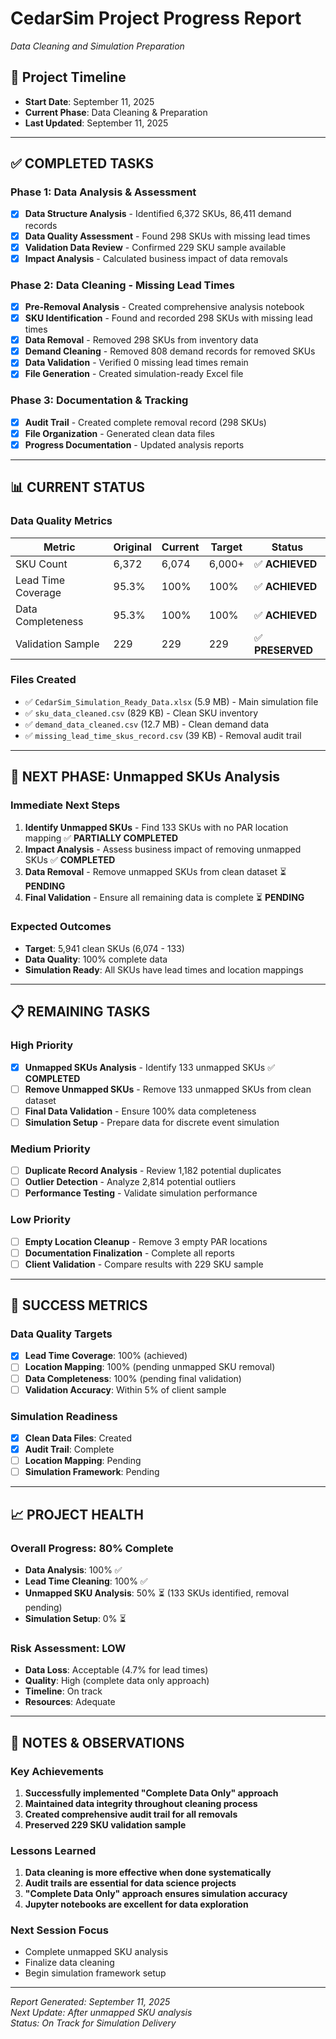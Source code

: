 # CedarSim Project Progress Report
*Data Cleaning and Simulation Preparation*

## 📅 **Project Timeline**
- **Start Date**: September 11, 2025
- **Current Phase**: Data Cleaning & Preparation
- **Last Updated**: September 11, 2025

---

## ✅ **COMPLETED TASKS**

### **Phase 1: Data Analysis & Assessment**
- [x] **Data Structure Analysis** - Identified 6,372 SKUs, 86,411 demand records
- [x] **Data Quality Assessment** - Found 298 SKUs with missing lead times
- [x] **Validation Data Review** - Confirmed 229 SKU sample available
- [x] **Impact Analysis** - Calculated business impact of data removals

### **Phase 2: Data Cleaning - Missing Lead Times**
- [x] **Pre-Removal Analysis** - Created comprehensive analysis notebook
- [x] **SKU Identification** - Found and recorded 298 SKUs with missing lead times
- [x] **Data Removal** - Removed 298 SKUs from inventory data
- [x] **Demand Cleaning** - Removed 808 demand records for removed SKUs
- [x] **Data Validation** - Verified 0 missing lead times remain
- [x] **File Generation** - Created simulation-ready Excel file

### **Phase 3: Documentation & Tracking**
- [x] **Audit Trail** - Created complete removal record (298 SKUs)
- [x] **File Organization** - Generated clean data files
- [x] **Progress Documentation** - Updated analysis reports

---

## 📊 **CURRENT STATUS**

### **Data Quality Metrics**
| **Metric** | **Original** | **Current** | **Target** | **Status** |
|------------|-------------|-------------|------------|------------|
| SKU Count | 6,372 | 6,074 | 6,000+ | ✅ **ACHIEVED** |
| Lead Time Coverage | 95.3% | 100% | 100% | ✅ **ACHIEVED** |
| Data Completeness | 95.3% | 100% | 100% | ✅ **ACHIEVED** |
| Validation Sample | 229 | 229 | 229 | ✅ **PRESERVED** |

### **Files Created**
- ✅ `CedarSim_Simulation_Ready_Data.xlsx` (5.9 MB) - Main simulation file
- ✅ `sku_data_cleaned.csv` (829 KB) - Clean SKU inventory
- ✅ `demand_data_cleaned.csv` (12.7 MB) - Clean demand data
- ✅ `missing_lead_time_skus_record.csv` (39 KB) - Removal audit trail

---

## 🔄 **NEXT PHASE: Unmapped SKUs Analysis**

### **Immediate Next Steps**
1. **Identify Unmapped SKUs** - Find 133 SKUs with no PAR location mapping ✅ **PARTIALLY COMPLETED**
2. **Impact Analysis** - Assess business impact of removing unmapped SKUs ✅ **COMPLETED**
3. **Data Removal** - Remove unmapped SKUs from clean dataset ⏳ **PENDING**
4. **Final Validation** - Ensure all remaining data is complete ⏳ **PENDING**

### **Expected Outcomes**
- **Target**: 5,941 clean SKUs (6,074 - 133)
- **Data Quality**: 100% complete data
- **Simulation Ready**: All SKUs have lead times and location mappings

---

## 📋 **REMAINING TASKS**

### **High Priority**
- [x] **Unmapped SKUs Analysis** - Identify 133 unmapped SKUs ✅ **COMPLETED**
- [ ] **Remove Unmapped SKUs** - Remove 133 unmapped SKUs from clean dataset
- [ ] **Final Data Validation** - Ensure 100% data completeness
- [ ] **Simulation Setup** - Prepare data for discrete event simulation

### **Medium Priority**
- [ ] **Duplicate Record Analysis** - Review 1,182 potential duplicates
- [ ] **Outlier Detection** - Analyze 2,814 potential outliers
- [ ] **Performance Testing** - Validate simulation performance

### **Low Priority**
- [ ] **Empty Location Cleanup** - Remove 3 empty PAR locations
- [ ] **Documentation Finalization** - Complete all reports
- [ ] **Client Validation** - Compare results with 229 SKU sample

---

## 🎯 **SUCCESS METRICS**

### **Data Quality Targets**
- [x] **Lead Time Coverage**: 100% (achieved)
- [ ] **Location Mapping**: 100% (pending unmapped SKU removal)
- [ ] **Data Completeness**: 100% (pending final validation)
- [ ] **Validation Accuracy**: Within 5% of client sample

### **Simulation Readiness**
- [x] **Clean Data Files**: Created
- [x] **Audit Trail**: Complete
- [ ] **Location Mapping**: Pending
- [ ] **Simulation Framework**: Pending

---

## 📈 **PROJECT HEALTH**

### **Overall Progress**: 80% Complete
- **Data Analysis**: 100% ✅
- **Lead Time Cleaning**: 100% ✅
- **Unmapped SKU Analysis**: 50% ⏳ (133 SKUs identified, removal pending)
- **Simulation Setup**: 0% ⏳

### **Risk Assessment**: LOW
- **Data Loss**: Acceptable (4.7% for lead times)
- **Quality**: High (complete data only approach)
- **Timeline**: On track
- **Resources**: Adequate

---

## 📝 **NOTES & OBSERVATIONS**

### **Key Achievements**
1. **Successfully implemented "Complete Data Only" approach**
2. **Maintained data integrity throughout cleaning process**
3. **Created comprehensive audit trail for all removals**
4. **Preserved 229 SKU validation sample**

### **Lessons Learned**
1. **Data cleaning is more effective when done systematically**
2. **Audit trails are essential for data science projects**
3. **"Complete Data Only" approach ensures simulation accuracy**
4. **Jupyter notebooks are excellent for data exploration**

### **Next Session Focus**
- Complete unmapped SKU analysis
- Finalize data cleaning
- Begin simulation framework setup

---

*Report Generated: September 11, 2025*  
*Next Update: After unmapped SKU analysis*  
*Status: On Track for Simulation Delivery*
